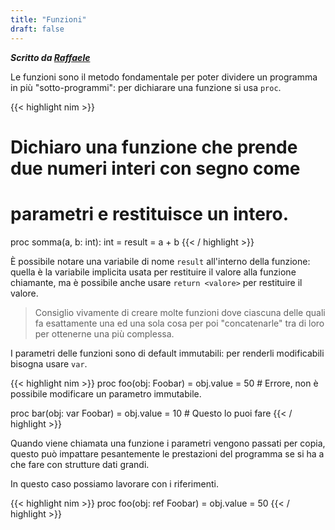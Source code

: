 ```yaml
---
title: "Funzioni"
draft: false
---
```

***Scritto da [Raffaele](https://rc-05.github.io/)***


Le funzioni sono il metodo fondamentale per poter dividere un programma in
più "sotto-programmi": per dichiarare una funzione si usa `proc`.

{{< highlight nim >}}
# Dichiaro una funzione che prende due numeri interi con segno come
# parametri e restituisce un intero.
proc somma(a, b: int): int =
  result = a + b
{{< / highlight >}}

È possibile notare una variabile di nome `result` all'interno della funzione:
quella è la variabile implicita usata per restituire il valore alla funzione
chiamante, ma è possibile anche usare `return <valore>` per restituire il
valore.

>Consiglio vivamente di creare molte funzioni dove ciascuna delle quali
>fa esattamente una ed una sola cosa per poi "concatenarle" tra di loro per
>ottenerne una più complessa.

I parametri delle funzioni sono di default immutabili: per renderli modificabili
bisogna usare `var`.

{{< highlight nim >}}
proc foo(obj: Foobar) =
  obj.value = 50 # Errore, non è possibile modificare un parametro immutabile.

proc bar(obj: var Foobar) =
  obj.value = 10 # Questo lo puoi fare
{{< / highlight >}}

Quando viene chiamata una funzione i parametri vengono passati per copia,
questo può impattare pesantemente le prestazioni del programma se si ha a che
fare con strutture dati grandi.

In questo caso possiamo lavorare con i riferimenti.

{{< highlight nim >}}
proc foo(obj: ref Foobar) =
  obj.value = 50
{{< / highlight >}}

